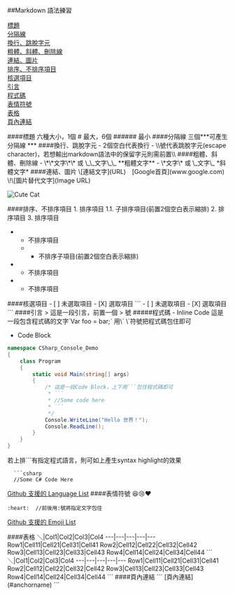##Markdown 語法練習

[標題](#title1)  
[分隔線](#title2)  
[換行、跳脫字元](#title3)  
[粗體、斜體、刪除線](#title4)  
[連結、圖片](#title5)  
[排序、不排序項目](#title6)  
[核選項目](#title7)  
[引言](#title8)  
[程式碼](#title9)  
[表情符號](#title10)  
[表格](#title11)  
[頁內連結](#title12)
  
<a name="title1"/>
####標題
六種大小，1個 # 最大，6個 ###### 最小  
  
<a name="title2"/>
####分隔線
三個***可產生分隔線  
***
  
<a name="title3"/>
####換行、跳脫字元
- 2個空白代表換行
- \\號代表跳脫字元(escape character)，若想輸出markdown語法中的保留字元則需前置\\  
  
<a name="title4"/>
####粗體、斜體、刪除線  
  - \*\*文字\*\* 或 \_\_文字\_\_  
**粗體文字**  
  - \*文字\* 或 \_文字\_  
*斜體文字*  
  
<a name="title5"/>
####連結、圖片
\[連結文字](URL)　[Google首頁](www.google.com)  
\!\[圖片替代文字](Image URL)　
  
![Cute Cat](http://這其實是不存在的圖片位址.jpg)  
  
<a name="title6"/>  
####排序、不排序項目
1. 排序項目  
  1.1. 子排序項目(前置2個空白表示縮排)
2. 排序項目
3. 排序項目  

* * 不排序項目  
  * * 不排序子項目(前置2個空白表示縮排)
* * 不排序項目
* * 不排序項目
  
<a name="title7"/>
####核選項目
- [ ] 未選取項目
- [X] 選取項目
```
- [ ] 未選取項目
- [X] 選取項目
```
  
<a name="title8"/>
####引言
> 這是一段引言，前置一個 > 號
  
<a name="title9"/>
#####程式碼
- Inline Code  
這是一段包含程式碼的文字`Var foo = bar;` 用\` \`符號把程式碼包住即可  
  
- Code Block
```csharp
namespace CSharp_Console_Demo
{
    class Program
    {
        static void Main(string[] args)
        {
            /* 這是一段Code Block，上下用```包住程式碼即可
             * ```
             * //Some code here
             * ```
             */
            Console.WriteLine("Hello 世界！");
            Console.ReadLine();
        }
    }
}
```

若上排```有指定程式語言，則可如上產生syntax highlight的效果  
```
  ```csharp
  //Some C# Code Here
```
  
[Github 支援的 Language List](https://github.com/github/linguist/blob/master/lib/linguist/languages.yml) 
<a name="title10"/>
####表情符號
:laughing::cry::heart:
```
:heart:  //前後用:號將指定文字包住
```
[Github 支援的 Emoji List](http://www.emoji-cheat-sheet.com)  
  
<a name="title11"/>
####表格
 ＼|Col1|Col2|Col3|Col4
 ---|---|---|---|---
Row1|Cell11|Cell21|Cell31|Cell41
Row2|Cell12|Cell22|Cell32|Cell42
Row3|Cell13|Cell23|Cell33|Cell43
Row4|Cell14|Cell24|Cell34|Cell44
```
＼|Col1|Col2|Col3|Col4
 ---|---|---|---|---
Row1|Cell11|Cell21|Cell31|Cell41
Row2|Cell12|Cell22|Cell32|Cell42
Row3|Cell13|Cell23|Cell33|Cell43
Row4|Cell14|Cell24|Cell34|Cell44
```

<a name="title12"/>
####頁內連結
```
[頁內連結](#anchorname)

<a name="anchorname"/>
```
